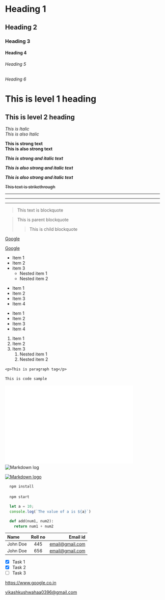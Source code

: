 <!--* Heading -->
# Heading 1
## Heading 2
### Heading 3
#### Heading 4
###### Heading 5
###### Heading 6

<!-- * Alternate of heading -->
This is level 1 heading
=======================
This is level 2 heading
-----------------------

<!--* Italic -->
*This is Italic*<br>
_This is also Italic_

<!-- * Strong text -->
**This is strong text**<br>
__This is also strong text__

<!-- * Bold and Italic -->
***This is strong and italic text***

*__This is also strong and italic text__*

__*This is also strong and italic text*__

<!-- * Strikethrough -->
~~This text is strikethrough~~

<!-- * Horizontal rule -->
<!-- <hr> -->

________
-------------
******

<!-- * Blockquote -->
> This text is blockquote

<!-- * Nested Blockquote -->
> This is parent blockquote
>> This is child blockquote

<!-- * Links -->
[Google](https://www.google.co.in)

[Google](https://www.google.co.in "Google")

<!-- * UL -->
<!--* first way to create ul in markdown -->
* Item 1
* Item 2
* item 3
  * Nested item 1
  * Nested item 2

<!-- * second way to create ul in markdown -->
+ Item 1
+ Item 2
+ Item 3
+ Item 4

<!-- * third way to create ul in markdown -->
- Item 1
- Item 2
- Item 3
- Item 4

<!-- * OL -->
1. Item 1
2. Item 2
3. Item 3
   1. Nested item 1
   2. Nested item 2

<!-- * Inline code block -->
`<p>This is paragraph tag</p>`

`This is code sample`

<!-- * Image -->
![Markdown logo](markdown-mark-white.svg)
![Markdown log](https://markdown-here.com/img/icon256.png)

<!-- * Linking Images -->
[![Markdown logo](https://markdown-here.com/img/icon256.png)](https://markdown-here.com/img/icon256.png)

<!-- * GitHum Markdown -->
<!-- * Code Block -->
```Bash
  npm install

  npm start
```

```javascript
  let a = 10;
  console.log(`The value of a is ${a}`)
```

```python
  def add(num1, num2):
    return num1 + num2
```

<!-- * Tables -->
| Name     | Roll no | Email id        |
|:-------- | :-------: | ---------------: |
| John Doe | 445     | email@gmail.com |
| John Doe | 656     | email@gmail.com |

<!-- * Task List -->
* [x] Task 1
* [x] Task 2
* [ ] Task 3 

<!-- * URLs and Email Addresses -->
<https://www.google.co.in>

<vikashkushwahaa0396@gmail.com>


